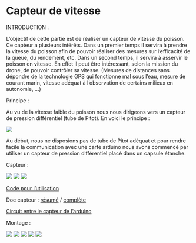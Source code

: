 # Capteur de vitesse

INTRODUCTION :

L’objectif de cette partie est de réaliser un capteur de vitesse du poisson. Ce capteur a plusieurs intérêts. Dans un premier temps il servira à prendre la vitesse du poisson afin de pouvoir réaliser des mesures sur l’efficacité de la queue, du rendement, etc. Dans un second temps, il servira à asservir le poisson en vitesse. En effet il peut être intéressant, selon la mission du drone, de pouvoir contrôler sa vitesse. (Mesures de distances sans dépondre de la technologie GPS qui fonctionne mal sous l’eau, mesure de courant marin, vitesse adéquat à l’observation de certains milieux en autonomie, …)

Principe :

Au vu de la vitesse faible du poisson nous nous dirigeons vers un capteur de pression différentiel (tube de Pitot). En voici le principe : 

<img src="documents tiers/Images/11.jpeg">

Au début, nous ne disposions pas de tube de Pitot adéquat et pour rendre facile la communication avec une carte arduino nous avons commencé par utiliser un capteur de pression différentiel placé dans un capsule étanche.

Capteur :

<img src="documents tiers/Images/12.jpg">
<img src="documents tiers/Images/13.jpg">
<img src="documents tiers/Images/14.jpg">

[Code pour l’utilisation](https://github.com/mgallois/Robot-Poisson/blob/master/codes%20divers/code%20arduino/capteur_pression/capteur_pression.ino)

Doc capteur : [résumé](https://github.com/mgallois/Robot-Poisson/blob/master/capteur%20de%20vitesse%20d%C3%A9placement/bilan%20doc%20capteur.pdf)
 / [complète](https://github.com/mgallois/Robot-Poisson/blob/master/documents%20tiers/fiche-technique-1182924-capteur-de-pression-nxp-semiconductors-mpxv5004dp-0-kpa-a-392-kpa-smd-1-pcs.pdf)

[Circuit entre le capteur de l’arduino](https://github.com/mgallois/Robot-Poisson/blob/master/capteur%20de%20vitesse%20d%C3%A9placement/Amplificateur.pdf)


Montage :

<img src="documents tiers/Images/15.jpg">
<img src="documents tiers/Images/16.jpg">
<img src="documents tiers/Images/17.jpg">
<img src="documents tiers/Images/18.jpg">
<img src="documents tiers/Images/19.jpg">
